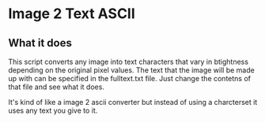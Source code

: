 # Image 2 Text ASCII

## What it does
This script converts any image into text characters that vary in btightness depending on the original pixel values. The text that the image will be made up with can be specified in the fulltext.txt file. Just change the contetns of that file and see what it does.

It's kind of like a image 2 ascii converter but instead of using a charcterset it uses any text you give to it.
